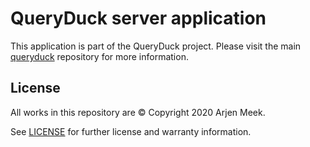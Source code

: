 # QueryDuck server application

This application is part of the QueryDuck project. Please visit the main [queryduck](https://github.com/arjenmeek/queryduck) repository for more information.


## License

All works in this repository are © Copyright 2020 Arjen Meek.

See [LICENSE](LICENSE) for further license and warranty information.
